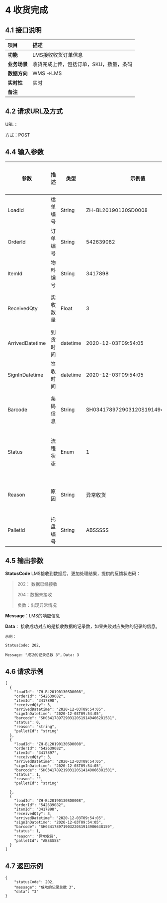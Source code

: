 # 4 收货完成

## 4.1 接口说明

| 项目         | 描述                                    |
| :----------- | :-------------------------------------- |
| **功能**     | LMS接收收货订单信息                     |
| **业务场景** | 收货完成上传，包括订单，SKU，数量，条码 |
| **数据方向** | WMS ->LMS                               |
| **实时性**   | 实时                                    |
| **备注**     |                                         |

## 4.2 请求URL及方式

URL：

方式：POST

## 4.4 输入参数

| 参数            | 描述     | 类型     | 示例值                           | 是否必填 | 备注                     |
| --------------- | -------- | -------- | -------------------------------- | -------- | ------------------------ |
| LoadId          | 运单编号 | String   | ZH-BL20190130SD0008              | 是       |                          |
| OrderId         | 订单编号 | String   | 542639082                        | 是       | JDE订单号                |
| ItemId          | 物料编号 | String   | 3417898                          | 是       | SKU                      |
| ReceivedQty     | 实收数量 | Float    | 3                                | 是       | 订单+运单+SKU的总数量    |
| ArrivedDatetime | 到货时间 | datetime | 2020-12-03T09:54:05              | 是       |                          |
| SignInDatetime  | 签收时间 | datetime | 2020-12-03T09:54:05              | 是       |                          |
| Barcode         | 条码信息 | String   | SH034178972903120S19149466281581 | 是       | SKU对应的条形码信息      |
| Status          | 流程状态 | Enum     | 1                                | 是       | 0：正常收货，1：异常收货 |
| Reason          | 原因     | String   | 异常收货                         | 否       | 异常收货需要提供原因     |
| PalletId        | 托盘编号 | String   | ABSSSSS                          | 否       |                          |

## 4.5 输出参数

**StatusCode** LMS接收到数据后，更加处理结果，提供的反馈状态码：

> 202： 数据已经接收
>
> 204：数据未接收
>
> 负数：出现异常情况

**Message**：LMS的响应信息

**Data**： 接收成功对应的是接收数据的记录数，如果失败对应失败的记录的信息。

`示例：`

`StatusCode: 202,`

`Message: "成功的记录总数 3",`
`Data: 3`

## 4.6 请求示例

```
[
  {
    "loadId": "ZH-BL20190130SD0008",
    "orderId": "542639082",
    "itemId": "3417898",
    "receivedQty": 3,
    "arrivedDatetime": "2020-12-03T09:54:05",
    "signInDatetime": "2020-12-03T09:54:05",
    "barcode": "SH034178972903120S19149466281581",
    "status": 0,
    "reason": "string",
    "palletId": "string"
  },
  {
    "loadId": "ZH-BL20190130SD0008",
    "orderId": "542639082",
    "itemId": "3417897",
    "receivedQty": 3,
    "arrivedDatetime": "2020-12-03T09:54:05",
    "signInDatetime": "2020-12-03T09:54:05",
    "barcode": "SH034178921903120S14149066381501",
    "status": 1,
    "reason": "",
    "palletId": "string"

  },
  {
    "loadId": "ZH-BL20190130SD0008",
    "orderId": "542639082",
    "itemId": "3417898",
    "receivedQty": 3,
    "arrivedDatetime": "2020-12-03T09:54:05",
    "signInDatetime": "2020-12-03T09:54:05",
    "barcode": "SH034178971903220S1914906638159",
    "status": 1,
    "reason": "异常收货",
    "palletId": "ABSSSSS"
  }
]
```



##  4.7 返回示例

```
{
    "statusCode": 202,
    "message": "成功的记录总数 3",
    "data": "3"
}
```







